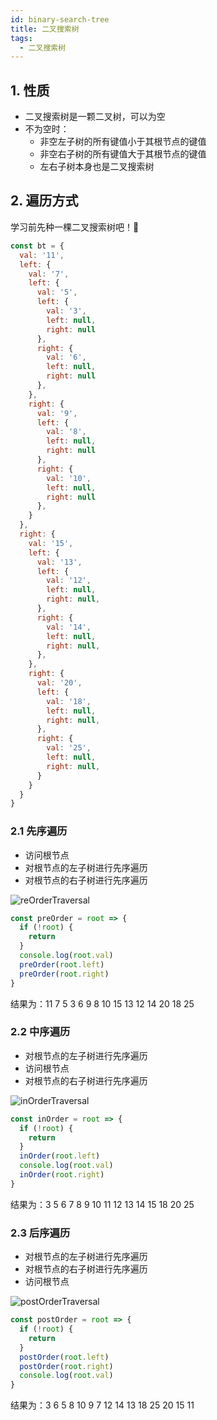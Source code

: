 ```yaml
---
id: binary-search-tree
title: 二叉搜索树
tags:
  - 二叉搜索树
---
```


## 1. 性质

- 二叉搜索树是一颗二叉树，可以为空
- 不为空时：
  - 非空左子树的所有键值小于其根节点的键值
  - 非空右子树的所有键值大于其根节点的键值
  - 左右子树本身也是二叉搜索树

## 2. 遍历方式

学习前先种一棵二叉搜索树吧！🌱

```js
const bt = {
  val: '11',
  left: {
    val: '7',
    left: {
      val: '5',
      left: {
        val: '3',
        left: null,
        right: null
      },
      right: {
        val: '6',
        left: null,
        right: null
      },
    },
    right: {
      val: '9',
      left: {
        val: '8',
        left: null,
        right: null
      },
      right: {
        val: '10',
        left: null,
        right: null
      },
    }
  },
  right: {
    val: '15',
    left: {
      val: '13',
      left: {
        val: '12',
        left: null,
        right: null,
      },
      right: {
        val: '14',
        left: null,
        right: null,
      },
    },
    right: {
      val: '20',
      left: {
        val: '18',
        left: null,
        right: null,
      },
      right: {
        val: '25',
        left: null,
        right: null,
      }
    }
  }
}
```

### 2.1 先序遍历

- 访问根节点
- 对根节点的左子树进行先序遍历
- 对根节点的右子树进行先序遍历

![reOrderTraversal](https://fxpby.oss-cn-beijing.aliyuncs.com/blogImg/datastructures-algorithm/preOrderTraversal.png)

```js
const preOrder = root => {
  if (!root) {
    return
  }
  console.log(root.val)
  preOrder(root.left)
  preOrder(root.right)
}
```

结果为：11 7 5 3 6 9 8 10 15 13 12 14 20 18 25

### 2.2 中序遍历

- 对根节点的左子树进行先序遍历
- 访问根节点
- 对根节点的右子树进行先序遍历

![inOrderTraversal](https://fxpby.oss-cn-beijing.aliyuncs.com/blogImg/datastructures-algorithm/inOrderTraversal.png)

```js
const inOrder = root => {
  if (!root) {
    return
  }
  inOrder(root.left)
  console.log(root.val)
  inOrder(root.right)
}
```

结果为：3 5 6 7 8 9 10 11 12 13 14 15 18 20 25

### 2.3 后序遍历

- 对根节点的左子树进行先序遍历
- 对根节点的右子树进行先序遍历
- 访问根节点

![postOrderTraversal](https://fxpby.oss-cn-beijing.aliyuncs.com/blogImg/datastructures-algorithm/postOrderTraversal.png)

```js
const postOrder = root => {
  if (!root) {
    return
  }
  postOrder(root.left)
  postOrder(root.right)
  console.log(root.val)
}
```

结果为：3 6 5 8 10 9 7 12 14 13 18 25 20 15 11
